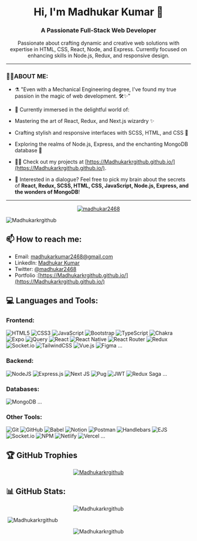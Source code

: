 <h1 align="center">Hi, I'm Madhukar Kumar 👋</h1>
<h3 align="center">A Passionate Full-Stack Web Developer</h3>
<p align="center">Passionate about crafting dynamic and creative web solutions with expertise in HTML, CSS, React, Node, and Express. Currently focused on enhancing skills in Node.js, Redux, and responsive design.</p>


<hr>

 ### 👨‍💻ABOUT ME:

- ⚗️ "Even with a Mechanical Engineering degree, I've found my true passion in the magic of web development. 🛠️✨"

-  🌱 Currently immersed in the delightful world of:
  - Mastering the art of React, Redux, and Next.js wizardry ✨
  - Crafting stylish and responsive interfaces with SCSS, HTML, and CSS 💅
  - Exploring the realms of Node.js, Express, and the enchanting MongoDB database 🚀

  -  👨‍💻 Check out my projects at [https://Madhukarkrgithub.github.io/](https://Madhukarkrgithub.github.io/).
   
 -  💬 Interested in a dialogue? Feel free to pick my brain about the secrets of **React, Redux, SCSS, HTML, CSS, JavaScript, Node.js, Express, and the wonders of MongoDB**!

   <hr>

<p align="center"> <a href="https://twitter.com/madhukarkr2468/" target="_blank"><img src="https://img.shields.io/twitter/follow/madhukar2468?logo=twitter&style=for-the-badge" alt="madhukar2468" /></a> </p>



<p align="left"> <img src="https://komarev.com/ghpvc/?username=Madhukarkrgithub&label=Profile%20views&color=0e75b6&style=flat" alt="Madhukarkrgithub" /> </p>



## 📫 How to reach me:
  - Email: madhukarkumar2468@gmail.com
  - LinkedIn: [Madhukar Kumar](https://www.linkedin.com/in/madhukarkr2468/)
  - Twitter: [@madhukar2468](https://twitter.com/madhukarkr2468/)
  - Portfolio :[https://Madhukarkrgithub.github.io/](https://Madhukarkrgithub.github.io/)


## 💻 Languages and Tools:

<!-- Add badges with icons for each technology -->
### Frontend:
![HTML5](https://img.shields.io/badge/HTML5-%23E34F26.svg?style=for-the-badge&logo=html5&logoColor=white)
![CSS3](https://img.shields.io/badge/CSS3-%231572B6.svg?style=for-the-badge&logo=css3&logoColor=white)
![JavaScript](https://img.shields.io/badge/JavaScript-%23323330.svg?style=for-the-badge&logo=javascript&logoColor=%23F7DF1E)
![Bootstrap](https://img.shields.io/badge/bootstrap-%23563D7C.svg?style=for-the-badge&logo=bootstrap&logoColor=white)
![TypeScript](https://img.shields.io/badge/typescript-%23007ACC.svg?style=for-the-badge&logo=typescript&logoColor=white)
![Chakra](https://img.shields.io/badge/chakra-%234ED1C5.svg?style=for-the-badge&logo=chakraui&logoColor=white)
![Expo](https://img.shields.io/badge/expo-1C1E24?style=for-the-badge&logo=expo&logoColor=#D04A37)
![jQuery](https://img.shields.io/badge/jquery-%230769AD.svg?style=for-the-badge&logo=jquery&logoColor=white)
![React](https://img.shields.io/badge/react-%2320232a.svg?style=for-the-badge&logo=react&logoColor=%2361DAFB)
![React Native](https://img.shields.io/badge/react_native-%2320232a.svg?style=for-the-badge&logo=react&logoColor=%2361DAFB)
![React Router](https://img.shields.io/badge/React_Router-CA4245?style=for-the-badge&logo=react-router&logoColor=white)
![Redux](https://img.shields.io/badge/redux-%23593d88.svg?style=for-the-badge&logo=redux&logoColor=white)
![Socket.io](https://img.shields.io/badge/Socket.io-black?style=for-the-badge&logo=socket.io&badgeColor=010101)
![TailwindCSS](https://img.shields.io/badge/tailwindcss-%2338B2AC.svg?style=for-the-badge&logo=tailwind-css&logoColor=white)
![Vue.js](https://img.shields.io/badge/vuejs-%2335495e.svg?style=for-the-badge&logo=vuedotjs&logoColor=%234FC08D)
![Figma](https://img.shields.io/badge/figma-%23F24E1E.svg?style=for-the-badge&logo=figma&logoColor=white)
...

### Backend:
![NodeJS](https://img.shields.io/badge/Node.js-6DA55F?style=for-the-badge&logo=node.js&logoColor=white)
![Express.js](https://img.shields.io/badge/Express.js-%23404d59.svg?style=for-the-badge&logo=express&logoColor=%2361DAFB)
![Next JS](https://img.shields.io/badge/Next-black?style=for-the-badge&logo=next.js&logoColor=white)
![Pug](https://img.shields.io/badge/Pug-FFF?style=for-the-badge&logo=pug&logoColor=A86454)
![JWT](https://img.shields.io/badge/JWT-black?style=for-the-badge&logo=JSON%20web%20tokens)
![Redux Saga](https://img.shields.io/badge/Redux--saga-86D46B?style=for-the-badge&logo=ejs&logoColor=black)
...

### Databases:
![MongoDB](https://img.shields.io/badge/MongoDB-%234ea94b.svg?style=for-the-badge&logo=mongodb&logoColor=white)
...

### Other Tools:
![Git](https://img.shields.io/badge/Git-fc6d26?style=for-the-badge&logo=git&logoColor=white)
![GitHub](https://img.shields.io/badge/GitHub-%23121011.svg?style=for-the-badge&logo=github&logoColor=white)
![Babel](https://img.shields.io/badge/Babel-F9DC3e?style=for-the-badge&logo=babel&logoColor=black)
![Notion](https://img.shields.io/badge/Notion-%23000000.svg?style=for-the-badge&logo=notion&logoColor=white)
![Postman](https://img.shields.io/badge/Postman-FF6C37?style=for-the-badge&logo=postman&logoColor=white)
![Handlebars](https://img.shields.io/badge/Handlebars-F0772B?style=for-the-badge&logo=handlebars&logoColor=black)
![EJS](https://img.shields.io/badge/ejs-BF225A?style=for-the-badge&logo=ejs&logoColor=black)
![Socket.io](https://img.shields.io/badge/Socket.io-black?style=for-the-badge&logo=socket.io&badgeColor=010101)
![NPM](https://img.shields.io/badge/NPM-%23000000.svg?style=for-the-badge&logo=npm&logoColor=white)
![Netlify](https://img.shields.io/badge/netlify-%23000000.svg?style=for-the-badge&logo=netlify&logoColor=#00C7B7)
![Vercel](https://img.shields.io/badge/vercel-%23000000.svg?style=for-the-badge&logo=vercel&logoColor=white)
...


## 🏆 GitHub Trophies

<p align="center"> <a href="https://github.com/ryo-ma/github-profile-trophy"><img src="https://github-profile-trophy.vercel.app/?username=Madhukarkrgithub&column=-1&theme=juicyfresh" alt="Madhukarkrgithub" /></a> </p>

## 📊 GitHub Stats:

<p align="center"><img src="https://github-readme-stats.vercel.app/api/top-langs?username=Madhukarkrgithub&show_icons=true&locale=en&layout=compact" alt="Madhukarkrgithub" /></p>

<p align="left">&nbsp;<img  src="https://github-readme-stats.vercel.app/api?username=Madhukarkrgithub&show_icons=true&locale=en" alt="Madhukarkrgithub" /></p>

<p align="center"><img  src="https://github-readme-streak-stats.herokuapp.com/?user=Madhukarkrgithub" alt="Madhukarkrgithub" /></p>


